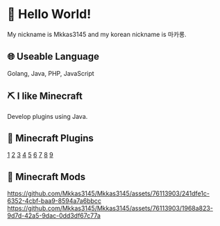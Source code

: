# 👋 Hello World!
My nickname is Mkkas3145 and my korean nickname is 마카롱.

## 🌐 Useable Language
Golang, Java, PHP, JavaScript

## ⛏️ I like Minecraft
Develop plugins using Java.

## 💎 Minecraft Plugins
[1](https://cafe.naver.com/minecraftgame/1789517)
[2](https://cafe.naver.com/minecraftgame/1789517)
[3](https://cafe.naver.com/minecraftgame/1830666)
[4](https://cafe.naver.com/minecraftgame/1855273)
[5](https://cafe.naver.com/minecraftgame/1788056)
[6](https://cafe.naver.com/minecraftgame/1799355)
[7](https://cafe.naver.com/minecraftgame/1786542)
[8](https://cafe.naver.com/minecraftgame/1785651)
[9](https://cafe.naver.com/minecraftgame/1764819)

## 💎 Minecraft Mods
https://github.com/Mkkas3145/Mkkas3145/assets/76113903/241dfe1c-6352-4cbf-baa9-8594a7a6bbcc
https://github.com/Mkkas3145/Mkkas3145/assets/76113903/1968a823-9d7d-42a5-9dac-0dd3df67c77a

